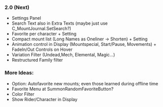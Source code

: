 ### 2.0 (Next)
- Settings Panel
- Search Text also in Extra Texts (maybe just use C_MountJournal.SetSearch?)
- Favorite per character + Setting
- Compact mount list (Long Names as Oneliner -> Shorten) + Setting
- Animation control in Display (Mountspecial, Start/Pause, Movements) + FadeIn/Out Controls on Hover
- Variation Filter (Undead,Mech, Elemental, Magic...)
- Restructured Family filter

### More Ideas:
- Option: Autofavorite new mounts; even those learned during offline time
- Favorite Menu at SummonRandomFavoriteButton?
- Color Filter
- Show Rider/Character in Display